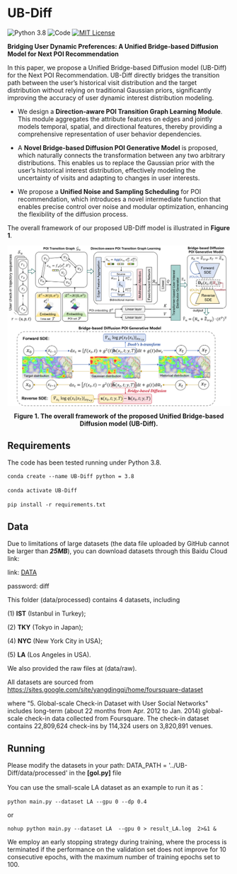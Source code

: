 #  UB-Diff

![Python 3.8](https://img.shields.io/badge/Python-3.8-blue.svg)
![Code](https://img.shields.io/badge/Code-python-purple)
[![MIT License](https://img.shields.io/badge/license-MIT-green.svg)](https://opensource.org/licenses/MIT)

**Bridging User Dynamic Preferences: A Unified Bridge-based Diffusion Model for Next POI Recommendation**

In this paper, we propose a Unified Bridge-based Diffusion model (UB-Diff) for the Next POI Recommendation. 
UB-Diff directly bridges the transition path between the user’s historical visit distribution and the target distribution without relying on traditional Gaussian priors, significantly improving the accuracy of user dynamic interest distribution modeling.

-  We design a **Direction-aware POI Transition Graph Learning Module**. This module aggregates the attribute features on edges and jointly models temporal, spatial, and directional features, thereby providing a comprehensive representation of user behavior dependencies.

-  A **Novel Bridge-based Diffusion POI Generative Model** is proposed, which naturally connects the transformation between any two arbitrary distributions. This enables us to replace the Gaussian prior with the user’s historical interest distribution, effectively modeling the uncertainty of visits and adapting to changes in user interests.

-  We propose a **Unified Noise and Sampling Scheduling** for POI recommendation, which introduces a novel intermediate function that enables precise control over noise and modular optimization, enhancing the flexibility of the diffusion process.

The overall framework of our proposed UB-Diff model is illustrated in **Figure 1**.
<p align="center">
<img align="middle" src="https://github.com/JKZuo/UBDiff/blob/main/fig.png" width="750"/>
</p>
<p align = "center">
<b>Figure 1. The overall framework of the proposed Unified Bridge-based Diffusion model (UB-Diff). </b> 
</p>

## Requirements

The code has been tested running under Python 3.8.

```shell
conda create --name UB-Diff python = 3.8

conda activate UB-Diff 

pip install -r requirements.txt 
```

## Data
Due to limitations of large datasets (the data file uploaded by GitHub cannot be larger than ***25MB***), you can download datasets through this Baidu Cloud link:

link: [DATA](https://pan.baidu.com/s/19YYwOL3YbzSszyk9G9tYOQ?pwd=diff ) 

password: diff

This folder (data/processed) contains 4 datasets, including

(1) **IST** (Istanbul in Turkey); 

(2) **TKY** (Tokyo in Japan); 

(4) **NYC** (New York City in USA); 

(5) **LA** (Los Angeles in USA).

We also provided the raw files at (data/raw).

All datasets are sourced from https://sites.google.com/site/yangdingqi/home/foursquare-dataset

where "5. Global-scale Check-in Dataset with User Social Networks" includes long-term (about 22 months from Apr. 2012 to Jan. 2014) global-scale check-in data collected from Foursquare. The check-in dataset contains 22,809,624 check-ins by 114,324 users on 3,820,891 venues.


## Running

Please modify the datasets in your path: DATA_PATH = '../UB-Diff/data/processed' in the **[gol.py]** file

You can use the small-scale LA dataset as an example to run it as：

```shell
python main.py --dataset LA --gpu 0 --dp 0.4
```

or

```shell
nohup python main.py --dataset LA  --gpu 0 > result_LA.log  2>&1 &
```

We employ an early stopping strategy during training, where the process is terminated if the performance on the validation set does not improve for 10 consecutive epochs, with the maximum number of training epochs set to 100.
